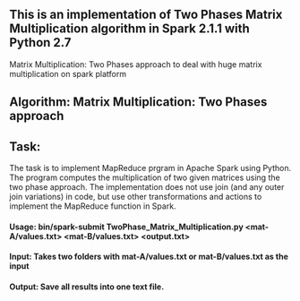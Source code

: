## This is an implementation of Two Phases Matrix Multiplication algorithm in Spark 2.1.1 with Python 2.7
Matrix Multiplication: Two Phases approach to deal with huge matrix multiplication on spark platform

## Algorithm: Matrix Multiplication: Two Phases approach

## Task:
The task is to implement MapReduce prgram in Apache Spark using Python. 
The program computes the multiplication of two given matrices using the two phase approach.
The implementation does not use join (and any outer join variations) in code, but use other transformations and actions to implement the MapReduce function in Spark.

#### Usage: bin/spark-submit TwoPhase_Matrix_Multiplication.py <mat-A/values.txt> <mat-B/values.txt> <output.txt>
 

#### Input: Takes two folders with mat-A/values.txt or mat-B/values.txt as the input

#### Output: Save all results into one text file. 
